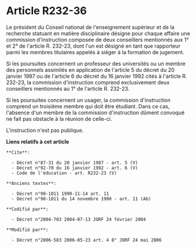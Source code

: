 # Article R232-36

Le président du Conseil national de l'enseignement supérieur et de la recherche statuant en matière disciplinaire désigne
pour chaque affaire une commission d'instruction composée de deux conseillers mentionnés aux 1° et 2° de l'article R. 232-23,
dont l'un est désigné en tant que rapporteur parmi les membres titulaires appelés à siéger à la formation de jugement. 

Si les poursuites concernent un professeur des universités ou un membre des personnels assimilés en application de l'article
5 du décret du 20 janvier 1987 ou de l'article 6 du décret du 16 janvier 1992 cités à l'article R. 232-23, la commission
d'instruction comprend exclusivement deux conseillers mentionnés au 1° de l'article R. 232-23. 

Si les poursuites concernent un usager, la commission d'instruction comprend un troisième membre qui doit être étudiant. Dans
ce cas, l'absence d'un membre de la commission d'instruction dûment convoqué ne fait pas obstacle à la réunion de celle-ci. 

L'instruction n'est pas publique.

**Liens relatifs à cet article**

	**Cite**:

	  - Décret n°87-31 du 20 janvier 1987 - art. 5 (V)
	  - Décret n°92-70 du 16 janvier 1992 - art. 6 (V)
	  - Code de l'éducation - art. R232-23 (V)

	**Anciens textes**:

	  - Décret n°90-1011 1990-11-14 art. 11
	  - Décret n°90-1011 du 14 novembre 1990 - art. 11 (Ab)

	**Codifié par**:

	  - Décret n°2004-703 2004-07-13 JORF 24 février 2004

	**Modifié par**:

	  - Décret n°2006-583 2006-05-23 art. 4 8° JORF 24 mai 2006
